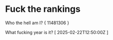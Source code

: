 # Fuck the rankings

Who the hell am I?
{ 11481306 }

What fucking year is it?
[ 2025-02-22T12:50:00Z ]
